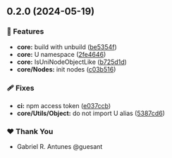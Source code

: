 ## 0.2.0 (2024-05-19)


### 🚀 Features

- **core:** build with unbuild ([be5354f](https://github.com/guesant/unispec/commit/be5354f))
- **core:** U namespace ([2fe4646](https://github.com/guesant/unispec/commit/2fe4646))
- **core:** IsUniNodeObjectLike ([b725d1d](https://github.com/guesant/unispec/commit/b725d1d))
- **core/Nodes:** init nodes ([c03b516](https://github.com/guesant/unispec/commit/c03b516))

### 🩹 Fixes

- **ci:** npm access token ([e037ccb](https://github.com/guesant/unispec/commit/e037ccb))
- **core/Utils/Object:** do not import U alias ([5387cd6](https://github.com/guesant/unispec/commit/5387cd6))

### ❤️  Thank You

- Gabriel R. Antunes @guesant